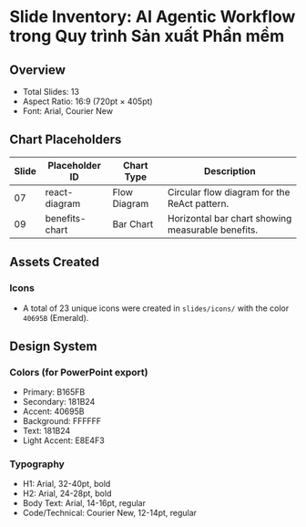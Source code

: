 # Slide Inventory: AI Agentic Workflow trong Quy trình Sản xuất Phần mềm

## Overview
- Total Slides: 13
- Aspect Ratio: 16:9 (720pt × 405pt)
- Font: Arial, Courier New

## Chart Placeholders

| Slide | Placeholder ID | Chart Type | Description |
|-------|---------------|------------|-------------|
| 07 | react-diagram | Flow Diagram | Circular flow diagram for the ReAct pattern. |
| 09 | benefits-chart | Bar Chart | Horizontal bar chart showing measurable benefits. |

## Assets Created

### Icons
- A total of 23 unique icons were created in `slides/icons/` with the color `40695B` (Emerald).

## Design System

### Colors (for PowerPoint export)
- Primary: B165FB
- Secondary: 181B24
- Accent: 40695B
- Background: FFFFFF
- Text: 181B24
- Light Accent: E8E4F3

### Typography
- H1: Arial, 32-40pt, bold
- H2: Arial, 24-28pt, bold
- Body Text: Arial, 14-16pt, regular
- Code/Technical: Courier New, 12-14pt, regular
